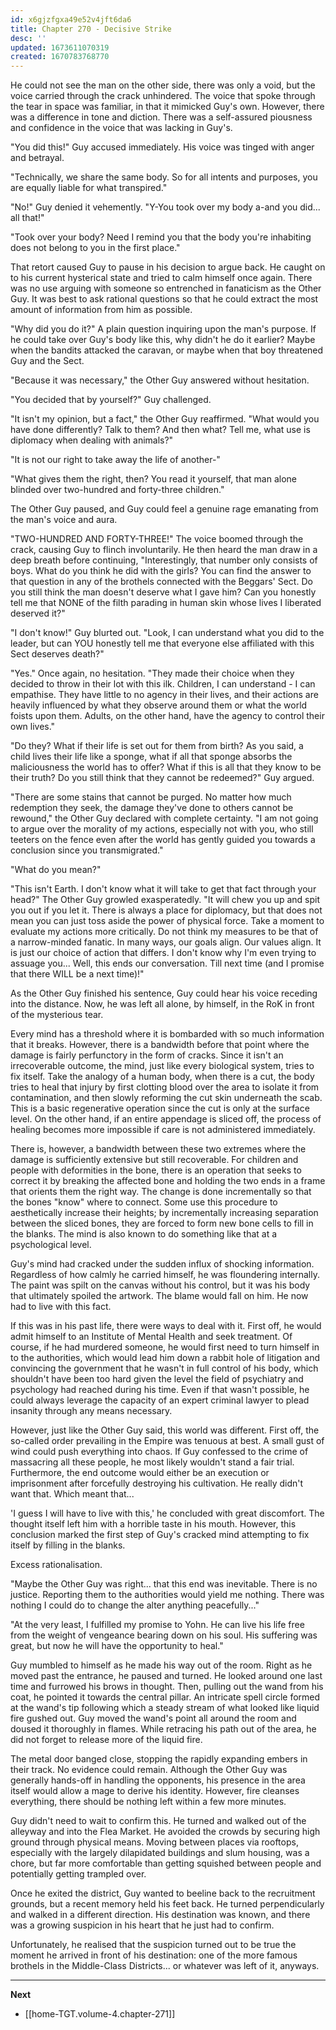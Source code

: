 ```yaml
---
id: x6gjzfgxa49e52v4jft6da6
title: Chapter 270 - Decisive Strike
desc: ''
updated: 1673611070319
created: 1670783768770
---
```


He could not see the man on the other side, there was only a void, but the voice carried through the crack unhindered. The voice that spoke through the tear in space was familiar, in that it mimicked Guy's own. However, there was a difference in tone and diction. There was a self-assured piousness and confidence in the voice that was lacking in Guy's.

"You did this!" Guy accused immediately. His voice was tinged with anger and betrayal.

"Technically, we share the same body. So for all intents and purposes, you are equally liable for what transpired."

"No!" Guy denied it vehemently. "Y-You took over my body a-and you did... all that!"

"Took over your body? Need I remind you that the body you're inhabiting does not belong to you in the first place."

That retort caused Guy to pause in his decision to argue back. He caught on to his current hysterical state and tried to calm himself once again. There was no use arguing with someone so entrenched in fanaticism as the Other Guy. It was best to ask rational questions so that he could extract the most amount of information from him as possible.

"Why did you do it?" A plain question inquiring upon the man's purpose. If he could take over Guy's body like this, why didn't he do it earlier? Maybe when the bandits attacked the caravan, or maybe when that boy threatened Guy and the Sect.

"Because it was necessary," the Other Guy answered without hesitation.

"You decided that by yourself?" Guy challenged.

"It isn't my opinion, but a fact," the Other Guy reaffirmed. "What would you have done differently? Talk to them? And then what? Tell me, what use is diplomacy when dealing with animals?"

"It is not our right to take away the life of another-"

"What gives them the right, then? You read it yourself, that man alone blinded over two-hundred and forty-three children."

The Other Guy paused, and Guy could feel a genuine rage emanating from the man's voice and aura.

"TWO-HUNDRED AND FORTY-THREE!" The voice boomed through the crack, causing Guy to flinch involuntarily. He then heard the man draw in a deep breath before continuing, "Interestingly, that number only consists of boys. What do you think he did with the girls? You can find the answer to that question in any of the brothels connected with the Beggars' Sect. Do you still think the man doesn't deserve what I gave him? Can you honestly tell me that NONE of the filth parading in human skin whose lives I liberated deserved it?"

"I don't know!" Guy blurted out. "Look, I can understand what you did to the leader, but can YOU honestly tell me that everyone else affiliated with this Sect deserves death?"

"Yes." Once again, no hesitation. "They made their choice when they decided to throw in their lot with this ilk. Children, I can understand - I can empathise. They have little to no agency in their lives, and their actions are heavily influenced by what they observe around them or what the world foists upon them. Adults, on the other hand, have the agency to control their own lives."

"Do they? What if their life is set out for them from birth? As you said, a child lives their life like a sponge, what if all that sponge absorbs the maliciousness the world has to offer? What if this is all that they know to be their truth? Do you still think that they cannot be redeemed?" Guy argued.

"There are some stains that cannot be purged. No matter how much redemption they seek, the damage they've done to others cannot be rewound," the Other Guy declared with complete certainty. "I am not going to argue over the morality of my actions, especially not with you, who still teeters on the fence even after the world has gently guided you towards a conclusion since you transmigrated."

"What do you mean?"

"This isn't Earth. I don't know what it will take to get that fact through your head?" The Other Guy growled exasperatedly. "It will chew you up and spit you out if you let it. There is always a place for diplomacy, but that does not mean you can just toss aside the power of physical force. Take a moment to evaluate my actions more critically. Do not think my measures to be that of a narrow-minded fanatic. In many ways, our goals align. Our values align. It is just our choice of action that differs. I don't know why I'm even trying to assuage you... Well, this ends our conversation. Till next time (and I promise that there WILL be a next time)!"

As the Other Guy finished his sentence, Guy could hear his voice receding into the distance. Now, he was left all alone, by himself, in the RoK in front of the mysterious tear.

Every mind has a threshold where it is bombarded with so much information that it breaks. However, there is a bandwidth before that point where the damage is fairly perfunctory in the form of cracks. Since it isn't an irrecoverable outcome, the mind, just like every biological system, tries to fix itself. Take the analogy of a human body, when there is a cut, the body tries to heal that injury by first clotting blood over the area to isolate it from contamination, and then slowly reforming the cut skin underneath the scab. This is a basic regenerative operation since the cut is only at the surface level. On the other hand, if an entire appendage is sliced off, the process of healing becomes more impossible if care is not administered immediately.

There is, however, a bandwidth between these two extremes where the damage is sufficiently extensive but still recoverable. For children and people with deformities in the bone, there is an operation that seeks to correct it by breaking the affected bone and holding the two ends in a frame that orients them the right way. The change is done incrementally so that the bones "know" where to connect. Some use this procedure to aesthetically increase their heights; by incrementally increasing separation between the sliced bones, they are forced to form new bone cells to fill in the blanks. The mind is also known to do something like that at a psychological level.

Guy's mind had cracked under the sudden influx of shocking information. Regardless of how calmly he carried himself, he was floundering internally. The paint was spilt on the canvas without his control, but it was his body that ultimately spoiled the artwork. The blame would fall on him. He now had to live with this fact.

If this was in his past life, there were ways to deal with it. First off, he would admit himself to an Institute of Mental Health and seek treatment. Of course, if he had murdered someone, he would first need to turn himself in to the authorities, which would lead him down a rabbit hole of litigation and convincing the government that he wasn't in full control of his body, which shouldn't have been too hard given the level the field of psychiatry and psychology had reached during his time. Even if that wasn't possible, he could always leverage the capacity of an expert criminal lawyer to plead insanity through any means necessary.

However, just like the Other Guy said, this world was different. First off, the so-called order prevailing in the Empire was tenuous at best. A small gust of wind could push everything into chaos. If Guy confessed to the crime of massacring all these people, he most likely wouldn't stand a fair trial. Furthermore, the end outcome would either be an execution or imprisonment after forcefully destroying his cultivation. He really didn't want that. Which meant that...

'I guess I will have to live with this,' he concluded with great discomfort. The thought itself left him with a horrible taste in his mouth. However, this conclusion marked the first step of Guy's cracked mind attempting to fix itself by filling in the blanks.

Excess rationalisation.

"Maybe the Other Guy was right... that this end was inevitable. There is no justice. Reporting them to the authorities would yield me nothing. There was nothing I could do to change the alter anything peacefully..."

"At the very least, I fulfilled my promise to Yohn. He can live his life free from the weight of vengeance bearing down on his soul. His suffering was great, but now he will have the opportunity to heal."

Guy mumbled to himself as he made his way out of the room. Right as he moved past the entrance, he paused and turned. He looked around one last time and furrowed his brows in thought. Then, pulling out the wand from his coat, he pointed it towards the central pillar. An intricate spell circle formed at the wand's tip following which a steady stream of what looked like liquid fire gushed out. Guy moved the wand's point all around the room and doused it thoroughly in flames. While retracing his path out of the area, he did not forget to release more of the liquid fire.

The metal door banged close, stopping the rapidly expanding embers in their track. No evidence could remain. Although the Other Guy was generally hands-off in handling the opponents, his presence in the area itself would allow a mage to derive his identity. However, fire cleanses everything, there should be nothing left within a few more minutes.

Guy didn't need to wait to confirm this. He turned and walked out of the alleyway and into the Flea Market. He avoided the crowds by securing high ground through physical means. Moving between places via rooftops, especially with the largely dilapidated buildings and slum housing, was a chore, but far more comfortable than getting squished between people and potentially getting trampled over.

Once he exited the district, Guy wanted to beeline back to the recruitment grounds, but a recent memory held his feet back. He turned perpendicularly and walked in a different direction. His destination was known, and there was a growing suspicion in his heart that he just had to confirm.

Unfortunately, he realised that the suspicion turned out to be true the moment he arrived in front of his destination: one of the more famous brothels in the Middle-Class Districts... or whatever was left of it, anyways.

____

**Next**
* [[home-TGT.volume-4.chapter-271]]